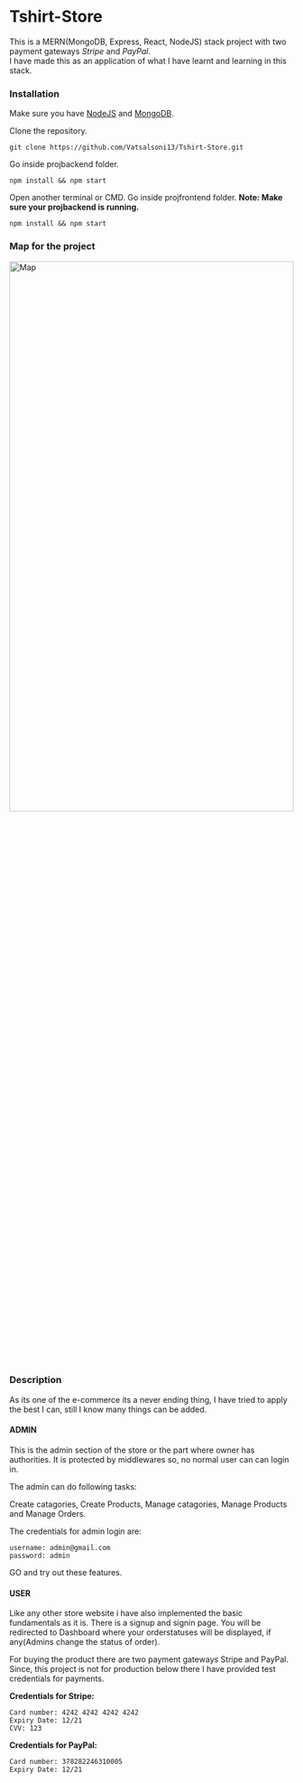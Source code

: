 # Tshirt-Store
This is a MERN(MongoDB, Express, React, NodeJS) stack project with two payment gateways *Stripe* and *PayPal*.</br>
I have made this as an application of what I have learnt and learning in this stack.

### Installation
Make sure you have <a href="https://nodejs.org/en/download/">NodeJS</a> and <a href="https://www.mongodb.com/try/download/community" >MongoDB</a>.

Clone the repository.
```
git clone https://github.com/Vatsalsoni13/Tshirt-Store.git
````
Go inside projbackend folder.
```
npm install && npm start
```
Open another terminal or CMD. Go inside projfrontend folder. __Note: Make sure your projbackend is running.__
```
npm install && npm start
```

### Map for the project 

<img src = "./projbackend/compressed images/map.png" height="50%" width="100%" alt ="Map" />


### Description
As its one of the e-commerce its a never ending thing, I have tried to apply the best I can, still I know many things can be added.

#### ADMIN 
This is the admin section of the store or the part where owner has authorities.
It is protected by middlewares so, no normal user can can login in.

The admin can do following tasks:

Create catagories, Create Products, Manage catagories, Manage Products and Manage Orders.

The credentials for admin login are:

```
username: admin@gmail.com
password: admin
```
GO and try out these features.

#### __USER__

Like any other store website i have also implemented the basic fundamentals as it is.
There is a signup and signin page.
You will be redirected to Dashboard where your orderstatuses will be displayed, if any(Admins change the status of order).

For buying the product there are two payment gateways Stripe and PayPal.
Since, this project is not for production below there I have provided test credentials for payments.

__Credentials for Stripe:__
```
Card number: 4242 4242 4242 4242
Expiry Date: 12/21
CVV: 123
```

__Credentials for PayPal:__
```
Card number: 378282246310005
Expiry Date: 12/21
```
